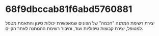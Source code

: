 # 68f9dbccab81f6abd5760881
יצירת רשימת המתנה "חכמה" של הפונים שמאפשרת יכולות סינון והתאמת מטפל למטופל, יצירת קבוצות טיפוליות ועוד, וחיבור רשימת ההמתנה לאתר הקיים. 
